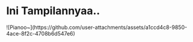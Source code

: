 <h1 text-align="center">Ini Tampilannyaa..</h1>
![Pianoo~](https://github.com/user-attachments/assets/a1ccd4c8-9850-4ace-8f2c-4708b6d547e6)
